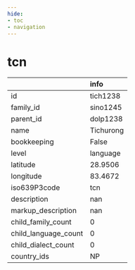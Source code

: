 ```yaml
---
hide:
- toc
- navigation
---
```

# tcn
|                      | info      |
|:---------------------|:----------|
| id                   | tich1238  |
| family_id            | sino1245  |
| parent_id            | dolp1238  |
| name                 | Tichurong |
| bookkeeping          | False     |
| level                | language  |
| latitude             | 28.9506   |
| longitude            | 83.4672   |
| iso639P3code         | tcn       |
| description          | nan       |
| markup_description   | nan       |
| child_family_count   | 0         |
| child_language_count | 0         |
| child_dialect_count  | 0         |
| country_ids          | NP        |